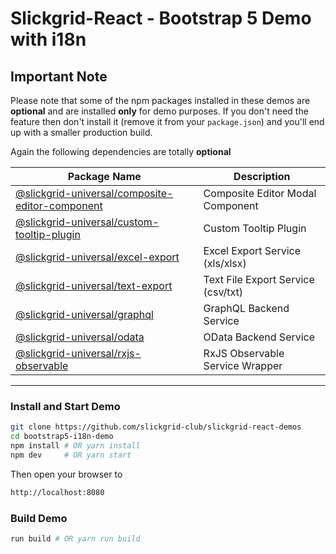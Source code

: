 # Slickgrid-React - Bootstrap 5 Demo with i18n

## Important Note
Please note that some of the npm packages installed in these demos are **optional** and are installed **only** for demo purposes. If you don't need the feature then don't install it (remove it from your `package.json`) and you'll end up with a smaller production build.

Again the following dependencies are totally **optional**

| Package Name | Description |
| ------------ | ----------- |
| [@slickgrid-universal/composite-editor-component](https://github.com/ghiscoding/slickgrid-universal/tree/master/packages/composite-editor-component) | Composite Editor Modal Component |
| [@slickgrid-universal/custom-tooltip-plugin](https://github.com/ghiscoding/slickgrid-universal/tree/master/packages/custom-tooltip-plugin) | Custom Tooltip Plugin |
| [@slickgrid-universal/excel-export](https://github.com/ghiscoding/slickgrid-universal/tree/master/packages/excel-export) | Excel Export Service (xls/xlsx) |
| [@slickgrid-universal/text-export](https://github.com/ghiscoding/slickgrid-universal/tree/master/packages/text-export) | Text File Export Service (csv/txt) |
| [@slickgrid-universal/graphql](https://github.com/ghiscoding/slickgrid-universal/tree/master/packages/graphql) | GraphQL Backend Service |
| [@slickgrid-universal/odata](https://github.com/ghiscoding/slickgrid-universal/tree/master/packages/odata) | OData Backend Service |
| [@slickgrid-universal/rxjs-observable](https://github.com/ghiscoding/slickgrid-universal/tree/master/packages/rxjs-observable) | RxJS Observable Service Wrapper |

---

### Install and Start Demo
```bash
git clone https://github.com/slickgrid-club/slickgrid-react-demos
cd bootstrap5-i18n-demo
npm install # OR yarn install
npm dev     # OR yarn start
```

Then open your browser to
```html
http://localhost:8080
```

### Build Demo
```bash
run build # OR yarn run build
```
